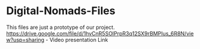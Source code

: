 # Digital-Nomads-Files
This files are just a prototype of our project.
https://drive.google.com/file/d/1hvCnR5SOlPrpR3q12SX9rBMPIus_6R8N/view?usp=sharing - Video presentation Link
